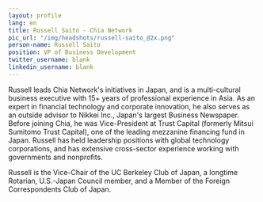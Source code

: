 ```yaml
---
layout: profile
lang: en
title: Russell Saito - Chia Network
pic_url: "/img/headshots/russell-saito_@2x.png"
person-name: Russell Saito
position: VP of Business Development
twitter_username: blank
linkedin_username: blank
---
```


Russell leads Chia Network's initiatives in Japan, and is a multi-cultural business executive with 15+ years of professional experience in Asia. As an expert in financial technology and corporate innovation, he also serves as an outside advisor to Nikkei Inc., Japan's largest Business Newspaper. Before joining Chia, he was Vice-President at Trust Capital (formerly Mitsui Sumitomo Trust Capital), one of the leading mezzanine financing fund in Japan. Russell has held leadership positions with global technology corporations, and has extensive cross-sector experience working with governments and nonprofits.

Russell is the Vice-Chair of the UC Berkeley Club of Japan, a longtime Rotarian, U.S.-Japan Council member, and a Member of the Foreign Correspondents Club of Japan.
